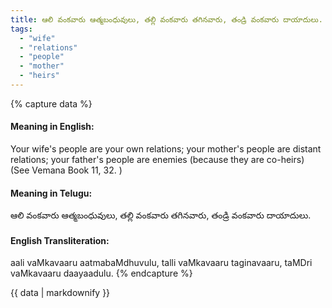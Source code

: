 ```yaml
---
title: ఆలి వంకవారు ఆత్మబంధువులు, తల్లి వంకవారు తగినవారు, తండ్రి వంకవారు దాయాదులు.
tags:
  - "wife"
  - "relations"
  - "people"
  - "mother"
  - "heirs"
---
```


{% capture data %}
#### Meaning in English:
Your wife's people are your own relations; your mother's people are distant relations; your father's people are enemies (because they are co-heirs)
(See Vemana Book 11, 32. )

#### Meaning in Telugu:
ఆలి వంకవారు ఆత్మబంధువులు, తల్లి వంకవారు తగినవారు, తండ్రి వంకవారు దాయాదులు.

#### English Transliteration:
aali vaMkavaaru aatmabaMdhuvulu, talli vaMkavaaru taginavaaru, taMDri vaMkavaaru daayaadulu.
{% endcapture %}

{{ data | markdownify }}

